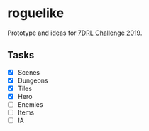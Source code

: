 # roguelike

Prototype and ideas for [7DRL Challenge 2019](https://itch.io/jam/7drl-challenge-2019).

## Tasks

- [x] Scenes
- [x] Dungeons
- [x] Tiles
- [x] Hero
- [ ] Enemies
- [ ] Items
- [ ] IA
